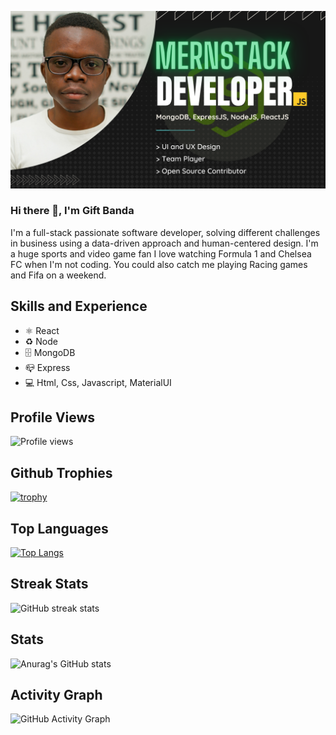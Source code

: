 


![MERN Stack Development and Design](https://github.com/GiftBanda/giftbanda/blob/main/FULLSTACK%20DEVELOPER%20(1).png)

### Hi there 👋, I'm Gift Banda
I'm a full-stack passionate software developer, solving different challenges in business using a data-driven approach and human-centered design.
I'm a huge sports and video game fan I love watching Formula 1 and Chelsea FC when I'm not coding. You could also catch me playing Racing games and Fifa on a weekend.

## Skills and Experience 
* ⚛︎ React
* ♻️ Node
* 🗄 MongoDB
* 📪 Express
* 💻 Html, Css, Javascript, MaterialUI

## Profile Views
![Profile views](https://gpvc.arturio.dev/GiftBanda)  

## Github Trophies
[![trophy](https://github-profile-trophy.vercel.app/?username=GiftBanda)](https://github.com/ryo-ma/github-profile-trophy)

## Top Languages
[![Top Langs](https://github-readme-stats.vercel.app/api/top-langs/?username=GiftBanda)](https://github.com/anuraghazra/github-readme-stats)


## Streak Stats
![GitHub streak stats](https://github-readme-streak-stats.herokuapp.com/?user=GiftBanda)  

## Stats
![Anurag's GitHub stats](https://github-readme-stats.vercel.app/api?username=giftbanda&show_icons=true)

## Activity Graph
![GitHub Activity Graph](https://activity-graph.herokuapp.com/graph?username=GiftBanda)  
